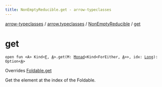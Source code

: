 ```yaml
---
title: NonEmptyReducible.get - arrow-typeclasses
---
```


[arrow-typeclasses](../../index.html) / [arrow.typeclasses](../index.html) / [NonEmptyReducible](index.html) / [get](./get.html)

# get

`open fun <A> Kind<`[`F`](index.html#F)`, `[`A`](get.html#A)`>.get(M: `[`Monad`](../-monad/index.html)`<Kind<ForEither, `[`A`](get.html#A)`>>, idx: `[`Long`](https://kotlinlang.org/api/latest/jvm/stdlib/kotlin/-long/index.html)`): Option<`[`A`](get.html#A)`>`

Overrides [Foldable.get](../-foldable/get.html)

Get the element at the index of the Foldable.

